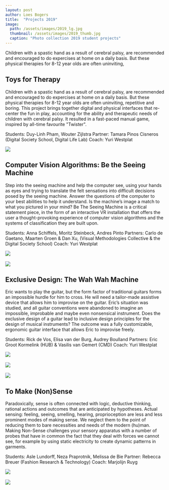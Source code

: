 ```yaml
---
layout: post
author: Loes Bogers
title:  "Projects 2019"
image: 
  path: /assets/images/2019_lg.jpg
  thumbnail: /assets/images/2019_thumb.jpg
  caption: "Photo collection 2019 student projects"
---
```

Children with a spastic hand as a result of cerebral palsy, are recommended and encouraged to do expercises at home on a daily basis. But these physical therapies for 8-12 year olds are often uninviting,

## Toys for Therapy

Children with a spastic hand as a result of cerebral palsy, are recommended and encouraged to do expercises at home on a daily basis. But these physical therapies for 8-12 year olds are often uninviting, repetitive and boring. This project brings together digital and physical interfaces that re-center the fun in play, accounting for the ability and therapeutic needs of children with cerebral palsy. It resulted in a fast-paced manual game, inspired by all-time favourite "Twister".

Students: Duy-Linh Pham, Wouter Zijlstra
Partner: Tamara Pinos Cisneros (Digital Society School, Digital Life Lab)
Coach: Yuri Westplat

![](/makerslab/assets/images/toys4therapy.jpg)

## Computer Vision Algorithms: Be the Seeing Machine

Step into the seeing machine and help the computer see, using your hands as eyes and trying to translate the felt sensations into difficult decisions posed by the seeing machine. Answer the questions of the computer to your best abilities to help it understand. Is the machine’s image a match to what you pictured in your mind? Be The Seeing Machine is a critical statement piece, in the form of an interactive VR installation that offers the user a thought-provoking experience of computer vision algorithms and the systems of classification they are built upon.

Students: Anna Schiffels, Moritz Steinbeck, Andres Pinto
Partners: Carlo de Gaetano, Maarten Groen & Dan Xu,
(Visual Methodologies Collective & the Digital Society School)
Coach: Yuri Westplat

![](/makerslab/assets/images/seeingmachine.png)<br><br>
![](/makerslab/assets/images/seeingmachine1.jpg)

## Exclusive Design: The Wah Wah Machine

Eric wants to play the guitar, but the form factor of traditional guitars forms an impossible hurdle for him to cross. He will need a tailor-made assistive device that allows him to improvise on the guitar. Eric’s situation was studied, and all guitar conventions were abandoned to imagine an impossible, improbable and maybe even nonsensical instrument. Does the exclusive design of a guitar lead to inclusive design principles for the design of musical instruments? The outcome was a fully customizable, ergonomic guitar interface that allows Eric to improvise freely.

Students: Rick de Vos, Elisa van der Burg, Audrey Boulland
Partners: Eric Groot Kormelink (HUB) & Vasilis van Gemert (CMD)
Coach: Yuri Westplat

![](/makerslab/assets/images/wahwah1.jpg)<br><br>
![](/makerslab/assets/images/wahwah3.jpg)<br><br>
![](/makerslab/assets/images/wahwah2.jpg)
	
## To Make (Non)Sense

Paradoxically, sense is often connected with logic, deductive thinking, rational actions and outcomes that are anticipated by hypotheses. Actual sensing: feeling, seeing, smelling, hearing, proprioception are less and less prominent modes of making sense. We neglect them to the point of reducing them to bare necessities and needs of the modern (hu)man. Making Non-Sense challenges your sensory apparatus with a number of probes that have in common the fact that they deal with forces we cannot see, for example by using static electricity to create dynamic patterns in garments.

Students: Asle Lundorff, Neza Praprotnik, Melissa de Bie
Partner: Rebecca Breuer (Fashion Research & Technology)
Coach: Marjolijn Ruyg

![](/makerslab/assets/images/makingnonsense2.jpg)<br><br>
![](/makerslab/assets/images/makingnonsense.jpg)




